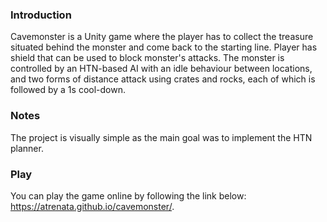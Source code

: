 ### Introduction 
Cavemonster is a Unity game where the player has to collect the treasure situated behind the monster and come back to the starting line.
Player has shield that can be used to block monster's attacks. The monster is controlled by an HTN-based AI with an idle behaviour between 
locations, and two forms of distance attack using crates and rocks, each of which is followed by a 1s cool-down. 

### Notes
The project is visually simple as the main goal was to implement the HTN planner. 

### Play
You can play the game online by following the link below:
https://atrenata.github.io/cavemonster/.


